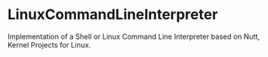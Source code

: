 # LinuxCommandLineInterpreter
Implementation of a  Shell or Linux Command Line Interpreter based on Nutt, Kernel Projects for Linux.
